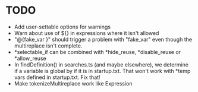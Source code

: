 # TODO

- Add user-settable options for warnings
- Warn about use of ${} in expressions where it isn't allowed
- "@{fake_var }" should trigger a problem with "fake_var" even though the multireplace isn't complete.
- *selectable_if can be combined with *hide_reuse, *disable_reuse or *allow_reuse
- In findDefinition() in searches.ts (and maybe elsewhere), we determine if a variable is global by if it is in startup.txt. That won't work with *temp vars defined in startup.txt. Fix that!
- Make tokenizeMultireplace work like Expression
